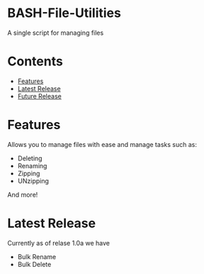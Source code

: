 # BASH-File-Utilities
A single script for managing files


# Contents
- [Features](#Features)
- [Latest Release](#latest-release) 
- [Future Release](#future-release)

# Features

Allows you to manage files with ease and manage tasks such as:

- Deleting
- Renaming
- Zipping
- UNzipping 

And more!

# Latest Release

Currently as of relase 1.0a we have

- Bulk Rename
- Bulk Delete